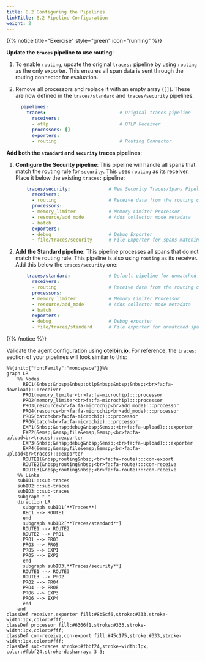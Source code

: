 ```yaml
---
title: 8.2 Configuring the Pipelines
linkTitle: 8.2 Pipeline Configuration
weight: 2
---
```


{{% notice title="Exercise" style="green" icon="running" %}}

**Update the `traces` pipeline to use routing**:

1. To enable `routing`, update the original `traces:` pipeline by using `routing` as the only exporter. This ensures all span data is sent through the routing connector for evaluation.
2. Remove all processors and replace it with an empty array (`[]`). These are now defined in the `traces/standard` and `traces/security` pipelines.

    ```yaml
      pipelines:
        traces:                           # Original traces pipeline
          receivers: 
          - otlp                          # OTLP Receiver
          processors: []
          exporters: 
          - routing                       # Routing Connector
    ```

**Add both the `standard` and `security` traces pipelines**:

1. **Configure the Security pipeline**: This pipeline will handle all spans that match the routing rule for `security`.
This uses `routing` as its receiver. Place it below the existing `traces:` pipeline:

    ```yaml
        traces/security:              # New Security Traces/Spans Pipeline
          receivers: 
          - routing                   # Receive data from the routing connector
          processors:
          - memory_limiter            # Memory Limiter Processor
          - resource/add_mode         # Adds collector mode metadata
          - batch
          exporters:
          - debug                     # Debug Exporter 
          - file/traces/security      # File Exporter for spans matching rule
    ```

2. **Add the Standard pipeline**: This pipeline processes all spans that do not match the routing rule.
This pipeline is also using `routing` as its receiver. Add this below the `traces/security` one:

    ```yaml
        traces/standard:              # Default pipeline for unmatched spans
          receivers: 
          - routing                   # Receive data from the routing connector
          processors:
          - memory_limiter            # Memory Limiter Processor
          - resource/add_mode         # Adds collector mode metadata
          - batch
          exporters:
          - debug                     # Debug exporter
          - file/traces/standard      # File exporter for unmatched spans
    ```

{{% /notice %}}

Validate the agent configuration using **[otelbin.io](https://www.otelbin.io/)**. For reference, the `traces:` section of your pipelines will look similar to this:

```mermaid
%%{init:{"fontFamily":"monospace"}}%%
graph LR
    %% Nodes
      REC1(&nbsp;&nbsp;&nbsp;otlp&nbsp;&nbsp;&nbsp;<br>fa:fa-download):::receiver
      PRO1(memory_limiter<br>fa:fa-microchip):::processor
      PRO2(memory_limiter<br>fa:fa-microchip):::processor
      PRO3(resource<br>fa:fa-microchip<br>add_mode):::processor
      PRO4(resource<br>fa:fa-microchip<br>add_mode):::processor
      PRO5(batch<br>fa:fa-microchip):::processor
      PRO6(batch<br>fa:fa-microchip):::processor
      EXP1(&nbsp;&ensp;debug&nbsp;&ensp;<br>fa:fa-upload):::exporter
      EXP2(&emsp;&emsp;file&emsp;&emsp;<br>fa:fa-upload<br>traces):::exporter
      EXP3(&nbsp;&ensp;debug&nbsp;&ensp;<br>fa:fa-upload):::exporter
      EXP4(&emsp;&emsp;file&emsp;&emsp;<br>fa:fa-upload<br>traces):::exporter
      ROUTE1(&nbsp;routing&nbsp;<br>fa:fa-route):::con-export
      ROUTE2(&nbsp;routing&nbsp;<br>fa:fa-route):::con-receive
      ROUTE3(&nbsp;routing&nbsp;<br>fa:fa-route):::con-receive
    %% Links
    subID1:::sub-traces
    subID2:::sub-traces
    subID3:::sub-traces
    subgraph " "
    direction LR
      subgraph subID1[**Traces**]
      REC1 --> ROUTE1
      end
      subgraph subID2[**Traces/standard**]
      ROUTE1 --> ROUTE2
      ROUTE2 --> PRO1
      PRO1 --> PRO3
      PRO3 --> PRO5
      PRO5 --> EXP1
      PRO5 --> EXP2
      end
      subgraph subID3[**Traces/security**]
      ROUTE1 --> ROUTE3
      ROUTE3 --> PRO2
      PRO2 --> PRO4
      PRO4 --> PRO6
      PRO6 --> EXP3
      PRO6 --> EXP4
      end
    end
classDef receiver,exporter fill:#8b5cf6,stroke:#333,stroke-width:1px,color:#fff;
classDef processor fill:#6366f1,stroke:#333,stroke-width:1px,color:#fff;
classDef con-receive,con-export fill:#45c175,stroke:#333,stroke-width:1px,color:#fff;
classDef sub-traces stroke:#fbbf24,stroke-width:1px, color:#fbbf24,stroke-dasharray: 3 3;
```
